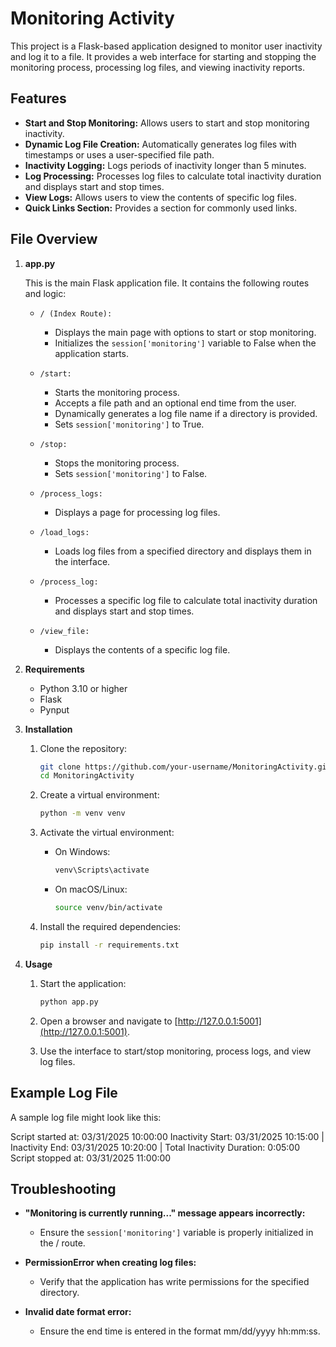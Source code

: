 # Monitoring Activity

This project is a Flask-based application designed to monitor user inactivity and log it to a file. It provides a web interface for starting and stopping the monitoring process, processing log files, and viewing inactivity reports.

## Features

- **Start and Stop Monitoring:** Allows users to start and stop monitoring inactivity.
- **Dynamic Log File Creation:** Automatically generates log files with timestamps or uses a user-specified file path.
- **Inactivity Logging:** Logs periods of inactivity longer than 5 minutes.
- **Log Processing:** Processes log files to calculate total inactivity duration and displays start and stop times.
- **View Logs:** Allows users to view the contents of specific log files.
- **Quick Links Section:** Provides a section for commonly used links.

## File Overview

1. **app.py**

   This is the main Flask application file. It contains the following routes and logic:

   - `/ (Index Route):`
     - Displays the main page with options to start or stop monitoring.
     - Initializes the `session['monitoring']` variable to False when the application starts.

   - `/start:`
     - Starts the monitoring process.
     - Accepts a file path and an optional end time from the user.
     - Dynamically generates a log file name if a directory is provided.
     - Sets `session['monitoring']` to True.

   - `/stop:`
     - Stops the monitoring process.
     - Sets `session['monitoring']` to False.

   - `/process_logs:`
     - Displays a page for processing log files.

   - `/load_logs:`
     - Loads log files from a specified directory and displays them in the interface.

   - `/process_log:`
     - Processes a specific log file to calculate total inactivity duration and displays start and stop times.

   - `/view_file:`
     - Displays the contents of a specific log file.

2. **Requirements**

   - Python 3.10 or higher
   - Flask
   - Pynput

3. **Installation**

   1. Clone the repository:

      ```bash
      git clone https://github.com/your-username/MonitoringActivity.git
      cd MonitoringActivity
      ```

   2. Create a virtual environment:

      ```bash
      python -m venv venv
      ```

   3. Activate the virtual environment:
      - On Windows:

        ```bash
        venv\Scripts\activate
        ```

      - On macOS/Linux:

        ```bash
        source venv/bin/activate
        ```

   4. Install the required dependencies:

      ```bash
      pip install -r requirements.txt
      ```

4. **Usage**

   1. Start the application:

      ```bash
      python app.py
      ```

   2. Open a browser and navigate to [http://127.0.0.1:5001](http://127.0.0.1:5001).
   3. Use the interface to start/stop monitoring, process logs, and view log files.


## Example Log File
A sample log file might look like this:

Script started at: 03/31/2025 10:00:00
Inactivity Start: 03/31/2025 10:15:00 | Inactivity End: 03/31/2025 10:20:00 | Total Inactivity Duration: 0:05:00
Script stopped at: 03/31/2025 11:00:00


## Troubleshooting

- **"Monitoring is currently running..." message appears incorrectly:**
  - Ensure the `session['monitoring']` variable is properly initialized in the / route.

- **PermissionError when creating log files:**
  - Verify that the application has write permissions for the specified directory.

- **Invalid date format error:**
  - Ensure the end time is entered in the format mm/dd/yyyy hh:mm:ss.


